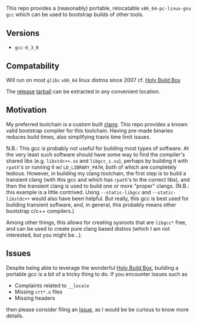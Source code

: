 ##

This repo provides a (reasonably) portable, relocatable `x86_64-pc-linux-gnu` `gcc` which can be used to bootstrap builds of other tools. 

## Versions
 * `gcc-6_3_0` 

## Compatability 
Will run on most `glibc` `x86_64` linux distros since 2007 cf. [Holy Build Box](https://github.com/phusion/holy-build-box#which-linux-distributions-do-binaries-compiled-with-holy-build-box-support)

The [release](https://github.com/habemus-papadum/gcc-holy-build/releases) [tarball](https://github.com/habemus-papadum/gcc-holy-build/releases/download/v0.1.1/gcc-holy-build-habemus-papadum-v1-branch.tar.gz) can be extracted in any convenient location. 

## Motivation
My preferred toolchain is a custom built [clang]().  This repo provides a known valid bootstrap compiler for this toolchain.  Having pre-made binaries reduces build times, also simplifying travis time limit issues.  

N.B.: This gcc is probably not useful for building most types of software.  At the very least such software should have some way to find the compiler's shared libs (e.g. `libstdc++.so` and `libgcc_s.so`), perhaps by building it with `rpath`'s or running it w/ `LD_LIBRARY_PATH`, both of which are completely tedious.  However, in building my clang toolchain, the first step is to build a transient clang (with this gcc and which has `rpath`'s to the correct libs), and then the transient clang is used to build one or more "proper" clangs.   (N.B.: this example is a little contrived.  Using `--static-libgcc`  and `--static-libstdc++` would also have been helpful.  But really, this gcc is best used for building transient software, and, in general, this probably means other bootstrap c/c++ compilers.)  

Among other things, this allows for creating sysroots that are `libgcc*` free, and can be used to create pure clang based distros (which I am not interested, but you might be...).


## Issues
Despite being able to leverage the wonderful [Holy Build Box](https://github.com/phusion/holy-build-box), building a portable gcc is a bit of a tricky thing to do.  If you encounter issues such as
* Complaints related to `__locale`
* Missing `crt*.o` files
* Missing headers

then please consider filing an [Issue](https://github.com/habemus-papadum/gcc-holy-build/issues), as I would be be curious to know more details.  
